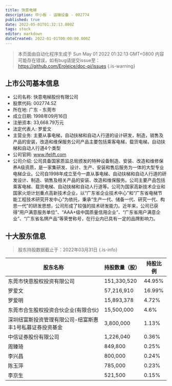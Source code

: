 ```yaml
---
title: 快意电梯
description: 中小板 - 运输设备 - 002774
published: true
date: 2022-05-01T01:32:13.000Z
tags: stock
editor: markdown
dateCreated: 2022-01-01T00:00:00.000Z
---
```


> 本页面由自动化程序生成于 Sun May 01 2022 01:32:13 GMT+0800
> 内容可能存在错误，如有bug请提交issue至：https://github.com/Eroleice/doc-pi/issues
{.is-warning}

## 上市公司基本信息
- 公司名称: 快意电梯股份有限公司
- 股票代码: 002774.SZ
- 所在地: 广东 - 东莞市
- 成立日期: 1998年09月16日
- 注册资本: 33,668.79万元
- 法定代表人: 罗爱文
- 主营业务: 主要从事电梯，自动扶梯和自动人行道的设计研发，制造，销售及产品的安装，改造和维保服务公司产品主要包括乘客电梯，载货电梯，自动扶梯和自动人行道4个类型
- 公司官网: www.ifelift.com
- 公司介绍: 公司具备国家质监总局颁发的特种设备制造、安装、改造和维修保养A级资质，是一家集研发、设计、生产、安装和售后服务为一体的大型专业电梯企业。公司自1998年成立至今一直从事电梯、自动扶梯和自动人行道的研发设计、制造、销售及相关产品的安装、改造和维保服务。公司主要产品包括乘客电梯、载货电梯、自动扶梯和自动人行道等。公司为国家高新技术企业和国家火炬计划重点高新技术企业，以“广东省企业技术中心”和“广东省电梯节能工程技术研究开发中心”为依托，秉承“生产一代、储备一代、研究一代、构思一代”的研发思想，公司形成了较强的技术研发能力。近年来，公司已获得“用户满意服务单位”、“AAA+级中国质量信用企业”、“广东省用户满意企业”、“广东省名牌产品”等荣誉称号，在行业内已具有一定的品牌影响力。


## 十大股东信息
> 股东持股数据截止于：2022年03月31日
{.is-info}

| 股东名称 | 持股数量（股） | 持股比例 |
| --- | --- | --- |
| 东莞市快意股权投资有限公司 | 151,330,520 | 44.95% |
| 罗爱文 | 57,216,910 | 16.99% |
| 罗爱明 | 15,893,378 | 4.72% |
| 东莞市合生股权投资合伙企业(有限合伙) | 15,500,000 | 4.6% |
| 深圳纽富斯投资管理有限公司-纽富斯惠丰1号私募证券投资基金 | 3,800,000 | 1.13% |
| 中信证券股份有限公司 | 1,226,040 | 0.36% |
| 周臻琦 | 849,800 | 0.25% |
| 李兴昌 | 800,000 | 0.24% |
| 陈玉萍 | 785,000 | 0.23% |
| 李京生 | 521,500 | 0.15% |




